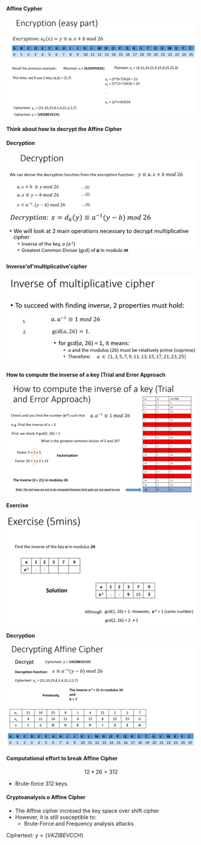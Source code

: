 #### Affine Cypher

![alt text](./images/affine_cipher/AffineCypherEncryption.JPG "Affine encrytion")

#### Think about how to decrypt the Affine Cipher

#### Decryption

![alt text](./images/affine_cipher/AffineCypherDecryption.JPG "Affine encrytion")

#### Inverse'of'multiplicative'cipher

![alt text](./images/affine_cipher/inverse.JPG "Affine encrytion")

#### How to compute the inverse of a key (Trial and Error Approach

![alt text](./images/affine_cipher/compute_inverse.JPG "Affine encrytion")

#### Exercise

![alt text](./images/affine_cipher/exercise.JPG "Affine encrytion")

#### Decryption

![alt text](./images/affine_cipher/full_decryption.JPG "Affine encrytion")

#### Computational effort to break Affine Cipher

$$12 * 26 = 312$$

- Brute-force 312 keys.

#### Cryptoanalysis o Affine Cipher

- The Affine cipher incresed the key space over shift cipher
- However, it is still susceptible to:
  - Brute-Force and Frequency analysis attacks

Ciphertext: $y = \{VKZIBEVCCH\}$
